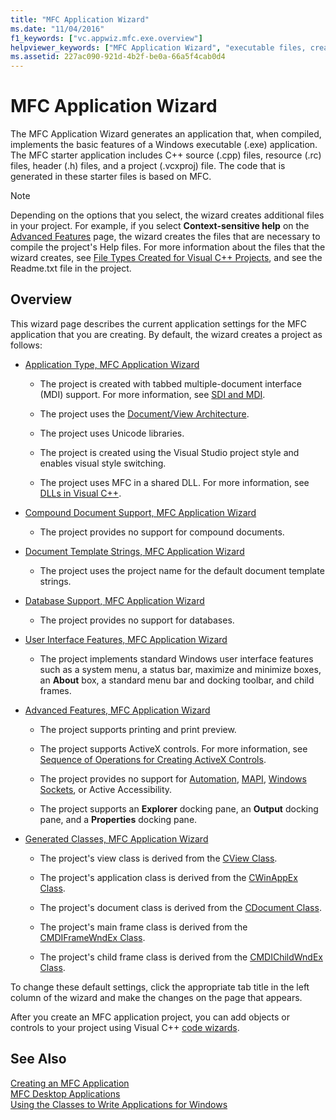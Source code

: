 ```yaml
---
title: "MFC Application Wizard"
ms.date: "11/04/2016"
f1_keywords: ["vc.appwiz.mfc.exe.overview"]
helpviewer_keywords: ["MFC Application Wizard", "executable files, creating"]
ms.assetid: 227ac090-921d-4b2f-be0a-66a5f4cab0d4
---
```

# MFC Application Wizard

The MFC Application Wizard generates an application that, when compiled, implements the basic features of a Windows executable (.exe) application. The MFC starter application includes C++ source (.cpp) files, resource (.rc) files, header (.h) files, and a project (.vcxproj) file. The code that is generated in these starter files is based on MFC.

> [!NOTE]
>  Depending on the options that you select, the wizard creates additional files in your project. For example, if you select **Context-sensitive help** on the [Advanced Features](../../mfc/reference/advanced-features-mfc-application-wizard.md) page, the wizard creates the files that are necessary to compile the project's Help files. For more information about the files that the wizard creates, see [File Types Created for Visual C++ Projects](../../ide/file-types-created-for-visual-cpp-projects.md), and see the Readme.txt file in the project.

## Overview

This wizard page describes the current application settings for the MFC application that you are creating. By default, the wizard creates a project as follows:

- [Application Type, MFC Application Wizard](../../mfc/reference/application-type-mfc-application-wizard.md)

   - The project is created with tabbed multiple-document interface (MDI) support. For more information, see [SDI and MDI](../../mfc/sdi-and-mdi.md).

   - The project uses the [Document/View Architecture](../../mfc/document-view-architecture.md).

   - The project uses Unicode libraries.

   - The project is created using the Visual Studio project style and enables visual style switching.

   - The project uses MFC in a shared DLL. For more information, see [DLLs in Visual C++](../../build/dlls-in-visual-cpp.md).

- [Compound Document Support, MFC Application Wizard](../../mfc/reference/compound-document-support-mfc-application-wizard.md)

   - The project provides no support for compound documents.

- [Document Template Strings, MFC Application Wizard](../../mfc/reference/document-template-strings-mfc-application-wizard.md)

   - The project uses the project name for the default document template strings.

- [Database Support, MFC Application Wizard](../../mfc/reference/database-support-mfc-application-wizard.md)

   - The project provides no support for databases.

- [User Interface Features, MFC Application Wizard](../../mfc/reference/user-interface-features-mfc-application-wizard.md)

   - The project implements standard Windows user interface features such as a system menu, a status bar, maximize and minimize boxes, an **About** box, a standard menu bar and docking toolbar, and child frames.

- [Advanced Features, MFC Application Wizard](../../mfc/reference/advanced-features-mfc-application-wizard.md)

   - The project supports printing and print preview.

   - The project supports ActiveX controls. For more information, see [Sequence of Operations for Creating ActiveX Controls](../../mfc/sequence-of-operations-for-creating-activex-controls.md).

   - The project provides no support for [Automation](../../mfc/automation.md), [MAPI](../../mfc/mapi-support-in-mfc.md), [Windows Sockets](../../mfc/windows-sockets-in-mfc.md), or Active Accessibility.

   - The project supports an **Explorer** docking pane, an **Output** docking pane, and a **Properties** docking pane.

- [Generated Classes, MFC Application Wizard](../../mfc/reference/generated-classes-mfc-application-wizard.md)

   - The project's view class is derived from the [CView Class](../../mfc/reference/cview-class.md).

   - The project's application class is derived from the [CWinAppEx Class](../../mfc/reference/cwinappex-class.md).

   - The project's document class is derived from the [CDocument Class](../../mfc/reference/cdocument-class.md).

   - The project's main frame class is derived from the [CMDIFrameWndEx Class](../../mfc/reference/cmdiframewndex-class.md).

   - The project's child frame class is derived from the [CMDIChildWndEx Class](../../mfc/reference/cmdichildwndex-class.md).

To change these default settings, click the appropriate tab title in the left column of the wizard and make the changes on the page that appears.

After you create an MFC application project, you can add objects or controls to your project using Visual C++ [code wizards](../../ide/adding-functionality-with-code-wizards-cpp.md).

## See Also

[Creating an MFC Application](../../mfc/reference/creating-an-mfc-application.md)<br/>
[MFC Desktop Applications](../../mfc/mfc-desktop-applications.md)<br/>
[Using the Classes to Write Applications for Windows](../../mfc/using-the-classes-to-write-applications-for-windows.md)
